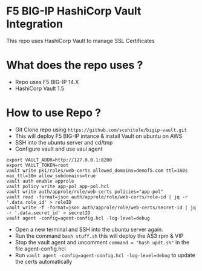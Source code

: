 # F5 BIG-IP HashiCorp Vault Integration

This repo uses HashiCorp Vault to manage SSL Certificates

# What does the repo uses ?
- Repo uses F5 BIG-IP 14.X 
- HashiCorp Vault 1.5

# How to use Repo ?
- Git Clone repo using ``` https://github.com/scshitole/bigip-vault.git ```
- This will deploy F5 BIG-IP intance & install Vault on ubuntu on AWS
- SSH into the ubuntu server and cd/tmp
- Configure vault and use vaul agent
```
export VAULT_ADDR=http://127.0.0.1:8200
export VAULT_TOKEN=root
vault write pki/roles/web-certs allowed_domains=demof5.com ttl=160s max_ttl=30m allow_subdomains=true 
vault auth enable approle
vault policy write app-pol app-pol.hcl
vault write auth/approle/role/web-certs policies="app-pol"
vault read -format=json auth/approle/role/web-certs/role-id | jq -r '.data.role_id' > roleID
vault write -f -format=json auth/approle/role/web-certs/secret-id | jq -r '.data.secret_id' > secretID
vault agent -config=agent-config.hcl -log-level=debug
```
- Open a new terminal and SSH into the ubuntu server again.
- Run the command ``` bash stuff.sh ``` this will deploy the AS3 rpm  & VIP
- Stop the vault agent and uncomment ``` command = "bash updt.sh" ``` in the file agent-config.hcl 
- Run ``` vault agent -config=agent-config.hcl -log-level=debug ``` to update the certs automatically

